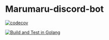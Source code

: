 # Marumaru-discord-bot
[![codecov](https://codecov.io/gh/Ksld154/niji-discord-bot/branch/st-dev/graph/badge.svg?token=NVEDHP2F0X)](https://codecov.io/gh/Ksld154/niji-discord-bot)

[![Build and Test in Golang](https://github.com/Ksld154/niji-discord-bot/actions/workflows/build.yml/badge.svg?branch=st-dev)](https://github.com/Ksld154/niji-discord-bot/actions/workflows/build.yml)